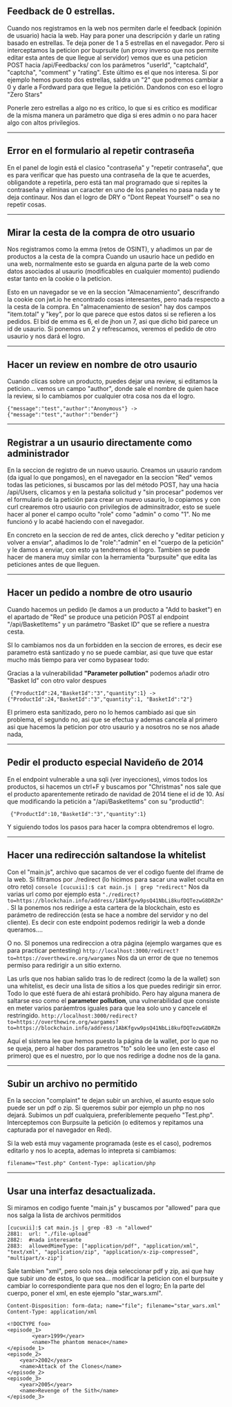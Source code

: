 
## Feedback de 0 estrellas.

Cuando nos registramos en la web nos permiten darle el feedback (opinión de usuario) hacia la web. Hay para poner una descripción y darle un rating basado en estrellas.
Te deja poner de 1 a 5 estrellas en el navegador. Pero si interceptamos la peticion por buprsuite (un proxy inverso que nos permite editar esta antes de que llegue 
al servidor) vemos que es una peticion POST hacia /api/Feedbacks/ con los parámetros "userId", "captchaId", "captcha", "comment" y "rating". Este último es el que nos
interesa. Si por ejemplo hemos puesto dos estrellas, saldra un "2" que podremos cambiar a 0 y darle a Fordward para que llegue la petición. Dandonos con eso el logro
"Zero Stars"

Ponerle zero estrellas a algo no es crítico, lo que si es crítico es modificar de la misma manera un parámetro que diga si eres admin o no para hacer algo con
altos privilegios.

----------------------------------------------------------------------------------

## Error en el formulario al repetir contraseña

En el panel de login está el clasico "contraseña" y "repetir contraseña", que es para verificar que has puesto una contraseña de la que te acuerdes, obligandote a 
repetirla, pero está tan mal programado que si repites la contraseña y eliminas un caracter en uno de los paneles no pasa nada y te deja continaur.
Nos dan el logro de DRY o "Dont Repeat Yourself" o sea no repetir cosas.

----------------------------------------------------------------------------------

## Mirar la cesta de la compra de otro usuario

Nos registramos como la emma (retos de OSINT), y añadimos un par de productos a la cesta de la compra
Cuando un usaurio hace un pedido en una web, normalmente esto se guarda en alguna parte de la web como datos asociados al usaurio (modificables
en cualquier momento) pudiendo estar tanto en la cookie o la peticion.

Esto en un navegador se ve en la seccion "Almacenamiento", descrifrando la cookie con jwt.io he encontrado cosas interesantes, pero nada 
respecto a la cesta de la compra.
En "almacenamiento de sesion" hay dos campos "item.total" y "key", por lo que parece que estos datos si se refieren a los pedidos.
El bid de emma es 6, el de jhon un 7, asi que dicho bid parece un id de usaurio. Si ponemos un 2 y refrescamos, veremos el pedido de otro
usaurio y nos dará el logro.

----------------------------------------------------------------------------------

## Hacer un review en nombre de otro usaurio

Cuando clicas sobre un producto, puedes dejar una review, si editamos la peticion... vemos un campo "author", donde sale el nombre de quien hace la 
review, si lo cambiamos por cualquier otra cosa nos da el logro.
```
{"message":"test","author":"Anonymous"} -> {"message":"test","author":"bender"} 
```
----------------------------------------------------------------------------------

## Registrar a un usaurio directamente como administrador

En la seccion de registro de un nuevo usaurio. Creamos un usaurio random (da igual lo que pongamos), en el navegador en la seccion "Red" vemos todas las peticiones,
si buscamos por las del método POST, hay una hacia /api/Users, clicamos y en la pestaña solicitud y "sin procesar" podemos ver el formulario de la petición para
crear un nuevo usaurio, lo copiamos y con curl crearemos otro usaurio con privilegios de adminsitrador, esto se suele hacer al poner el campo oculto "role"
como "admin" o como "1". No me funcionó y lo acabé haciendo con el navegador. 

En concreto en la seccion de red de antes, click derecho y "editar peticion y volver a enviar", añadimos lo de "role":"admin" en el "cuerpo de la petición" y 
le damos a enviar, con esto ya tendremos el logro. Tambien se puede hacer de manera muy similar con la herramienta "burpsuite" que edita las peticiones antes de
que lleguen.

----------------------------------------------------------------------------------

## Hacer un pedido a nombre de otro usaurio

Cuando hacemos un pedido (le damos a un producto a "Add to basket") en el apartado de "Red" se produce una petición POST al endpoint 
"/api/BasketItems" y un parámetro "Basket ID" que se refiere a nuestra cesta. 

SI lo cambiamos nos da un forbidden en la seccion de errores, es decir ese parametro está santizado y no se puede cambiar, asi que tuve que estar mucho
más tiempo para ver como bypasear todo:

Gracias a la vulnerabilidad **"Parameter pollution"** podemos añadir otro "Basket Id" con otro valor despues
```
 {"ProductId":24,"BasketId":"3","quantity":1} -> {"ProductId":24,"BasketId":"3","quantity":1, "BasketId":"2"} 
```
El primero esta sanitizado, pero no lo hemos cambiado asi que sin problema, el segundo no, asi que se efectua y ademas cancela al primero
asi que hacemos la peticion por otro usaurio y a nosotros no se nos añade nada,

----------------------------------------------------------------------------------

## Pedir el producto especial Navideño de 2014

En el endpoint vulnerable a una sqli (ver inyecciones), vimos todos los productos, si hacemos un ctrl+F y buscamos por "Christmas" nos sale que el 
producto aparentemente retirado de navidad de 2014 tiene el id de 10. Así que modificando la petición a "/api/BasketItems" con su "productId":
```
 {"ProductId":10,"BasketId":"3","quantity":1} 
```
Y siguiendo todos los pasos para hacer la compra obtendremos el logro.

----------------------------------------------------------------------------------

## Hacer una redirección saltandose la whitelist

Con el "main.js", archivo que sacamos de ver el codigo fuente del iframe de la web. Si filtramos por ./redirect (lo hicimos para sacar una wallet oculta
en otro reto)  ```console [cucuxii]:$ cat main.js | grep "redirect"``` Nos da varias url como por ejemplo esta
```"./redirect?to=https://blockchain.info/address/1AbKfgvw9psQ41NbLi8kufDQTezwG8DRZm"```. SI la ponemos nos redirige a esta cartera de la blockchain,
esto es parámetro de redirección (esta se hace a nombre del servidor y no del cliente). Es decir con este endpoint podemos redirigir la web a donde
queramos....

O no. SI ponemos una redireccion a otra página (ejemplo wargames que es para practicar pentesting)
```http://localhost:3000/redirect?to=https://overthewire.org/wargames``` Nos da un error de que no tenemos permiso para redirigir a un sitio externo.

Las urls que nos habian salido tras lo de redirect (como la de la wallet) son una whitelist, es decir una lista de sitios a los que puedes redirigir sin 
error. Todo lo que esté fuera de ahi estará prohibido. Pero hay alguna manera de saltarse eso como el **parameter pollution**, una vulnerabilidad
que consiste en meter varios paráemtros iguales para que lea solo uno y cancele el restringido.
```http://localhost:3000/redirect?to=https://overthewire.org/wargames?to=https://blockchain.info/address/1AbKfgvw9psQ41NbLi8kufDQTezwG8DRZm```

Aquí el sistema lee que hemos puesto la página de la wallet, por lo que no se queja, pero al haber dos parametros "to" solo lee uno (en este caso el 
primero) que es el nuestro, por lo que nos redirige a dodne nos de la gana.

----------------------------------------------------------------------------------

## Subir un archivo no permitido

En la seccion "complaint" te dejan subir un archivo, el asunto esque solo puede ser un pdf o zip. Si queremos subir por ejemplo un php no nos dejará.
Subimos un pdf cualquiera, preferiblemente pequeño "Test.php". 
Interceptemos con Burpsuite la petición (o editemos y repitamos una capturada por el navegador en Red).

Si la web está muy vagamente programada (este es el caso), podremos editarlo y nos lo acepta, ademas lo intepreta si cambiamos:

```filename="Test.php" Content-Type: aplication/php```

----------------------------------------------------------------------------------

## Usar una interfaz desactualizada.

Si miramos en codigo fuente "main.js" y buscamos por "allowed" para que nos salga la lista de archivos permitidos
```console
[cucuxii]:$ cat main.js | grep -B3 -n "allowed"                                                                                                           
2881:  url: "./file-upload"
2882:  #nada interesante
2883:  allowedMimeType: ["application/pdf", "application/xml", "text/xml", "application/zip", "application/x-zip-compressed", "multipart/x-zip"]
```

Sale tambien "xml", pero solo nos deja seleccionar pdf y zip, asi que hay que subir uno de estos, lo que sea... 
modificar la peticion con el burpsuite y cambiar lo correspondiente para que nos den el logro;
En la parte del cuerpo, poner el xml, en este ejemplo "star_wars.xml".

```
Content-Disposition: form-data; name="file"; filename="star_wars.xml"
Content-Type: application/xml

<!DOCTYPE foo>
<episode_1>
        <year>1999</year>
        <name>The phantom menace</name>
</episode_1>
<episode_2>
    <year>2002</year>
    <name>Attack of the Clones</name>
</episode_2>
<episode_3>
    <year>2005</year>
    <name>Revenge of the Sith</name>
</episode_3>
```










